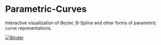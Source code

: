 # Parametric-Curves
Interactive visualization of Bezier, B-Spline and other forms of parametric curve representations.

[![Binder](http://mybinder.org/badge.svg)](http://mybinder.org:/repo/hnagib/parametric-curves)
